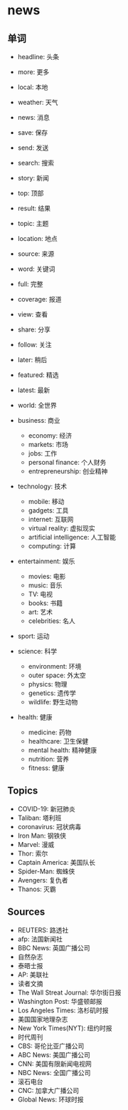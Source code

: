# news

## 单词

-   headline: 头条
-   more: 更多
-   local: 本地
-   weather: 天气
-   news: 消息
-   save: 保存
-   send: 发送
-   search: 搜索
-   story: 新闻
-   top: 顶部
-   result: 结果
-   topic: 主题
-   location: 地点
-   source: 来源
-   word: 关键词
-   full: 完整
-   coverage: 报道
-   view: 查看
-   share: 分享
-   follow: 关注
-   later: 稍后
-   featured: 精选
-   latest: 最新

-   world: 全世界
-   business: 商业
    -   economy: 经济
    -   markets: 市场
    -   jobs: 工作
    -   personal finance: 个人财务
    -   entrepreneurship: 创业精神
-   technology: 技术
    -   mobile: 移动
    -   gadgets: 工具
    -   internet: 互联网
    -   virtual reality: 虚拟现实
    -   artificial intelligence: 人工智能
    -   computing: 计算
-   entertainment: 娱乐
    -   movies: 电影
    -   music: 音乐
    -   TV: 电视
    -   books: 书籍
    -   art: 艺术
    -   celebrities: 名人
-   sport: 运动
-   science: 科学
    -   environment: 环境
    -   outer space: 外太空
    -   physics: 物理
    -   genetics: 遗传学
    -   wildlife: 野生动物
-   health: 健康
    -   medicine: 药物
    -   healthcare: 卫生保健
    -   mental health: 精神健康
    -   nutrition: 营养
    -   fitness: 健康

## Topics

-   COVID-19: 新冠肺炎
-   Taliban: 塔利班
-   coronavirus: 冠状病毒
-   Iron Man: 钢铁侠
-   Marvel: 漫威
-   Thor: 索尔
-   Captain America: 美国队长
-   Spider-Man: 蜘蛛侠
-   Avengers: 复仇者
-   Thanos: 灭霸

## Sources

-   REUTERS: 路透社
-   afp: 法国新闻社
-   BBC News: 英国广播公司
-   自然杂志
-   泰晤士报
-   AP: 美联社
-   读者文摘
-   The Wall Streat Journal: 华尔街日报
-   Washington Post: 华盛顿邮报
-   Los Angeles Times: 洛杉矶时报
-   美国国家地理杂志
-   New York Times(NYT): 纽约时报
-   时代周刊
-   CBS: 哥伦比亚广播公司
-   ABC News: 美国广播公司
-   CNN: 美国有限新闻电视网
-   NBC News: 全国广播公司
-   滚石电台
-   CNC: 加拿大广播公司
-   Global News: 环球时报
